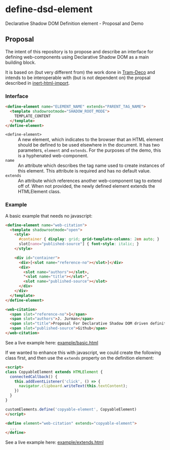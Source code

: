 # define-dsd-element
Declarative Shadow DOM Definition element - Proposal and Demo

## Proposal

The intent of this repository is to propose and describe an interface for defining web-components using Declarative Shadow DOM as a main building block.

It is based on (but very different from) the work done in [Tram-Deco](https://github.com/Tram-One/tram-deco) and intends to be interoperable with (but is not dependent on) the propsal described in [inert-html-import](https://github.com/JRJurman/inert-html-import).

### Interface

```html
<define-element name="ELEMENT_NAME" extends="PARENT_TAG_NAME">
  <template shadowrootmode="SHADOW_ROOT_MODE">
    TEMPLATE_CONTENT
  </template>
</define-element>
```

<dl>
  <dt><code>&lt;define-element&gt;</code></dt>
  <dd>A new element, which indicates to the browser that an HTML element should be defined to be used elsewhere in the document. It has two parameters, <code>element</code> and <code>extends</code>. For the purposes of the demo, this is a hyphenated web-component.</dd>

  <dt><code>name</code></dt>
  <dd>An attribute which describes the tag name used to create instances of this element. This attribute is required and has no default value.</dd>

  <dt><code>extends</code></dt>
  <dd>An attribute which references another web-component tag to extend off of. When not provided, the newly defined element extends the HTMLElement class.</dd>
</dl>

### Example

A basic example that needs no javascript:

```html
<define-element name="web-citation">
  <template shadowrootmode="open">
    <style>
      #container { display: grid; grid-template-columns: 2em auto; }
      slot[name="published-source"] { font-style: italic; }
    </style>

    <div id="container">
      <div>[<slot name="reference-no"></slot>]</div>
      <div>
        <slot name="authors"></slot>,
        "<slot name="title"></slot>",
        <slot name="published-source"></slot>
      </div>
    </div>
  </template>
</define-element>

<web-citation>
  <span slot="reference-no">1</span>
  <span slot="authors">J. Jurman</span>
  <span slot="title">Proposal For Declarative Shadow DOM driven definitions</span>
  <span slot="published-source">Github</span>
</web-citation>
```

See a live example here: <a href="jrjurman.com/define-dsd-element/example/basic.html">example/basic.html</a>

If we wanted to enhance this with javascript, we could create the following class first, and then use the `extends` property on the definition element:

```html
<script>
class CopyableElement extends HTMLElement {
  connectedCallback() {
    this.addEventListener('click', () => {
      navigator.clipboard.writeText(this.textContent);
    })
  }
}

customElements.define('copyable-element', CopyableElement)
</script>

<define element="web-citation" extends="copyable-element">
  ...
</define>
```

See a live example here: <a href="jrjurman.com/define-dsd-element/example/extends.html">example/extends.html</a>
